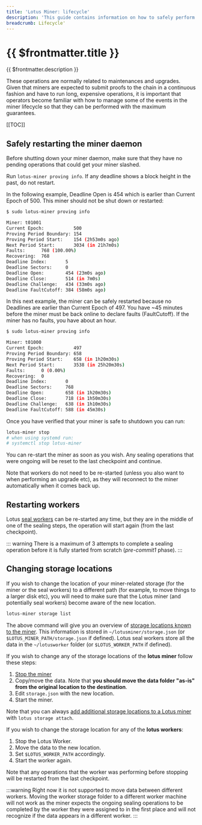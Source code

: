 ```yaml
---
title: 'Lotus Miner: lifecycle'
description: 'This guide contains information on how to safely perform some maintenance operations with Lotus miners.'
breadcrumb: Lifecycle'
---
```


# {{ $frontmatter.title }}

{{ $frontmatter.description }}

These operations are normally related to maintenances and upgrades. Given that miners are expected to submit proofs to the chain in a continuous fashion and have to run long, expensive operations, it is important that operators become familiar with how to manage some of the events in the miner lifecycle so that they can be performed with the maximum guarantees.

[[TOC]]

## Safely restarting the miner daemon

Before shutting down your miner daemon, make sure that they have no pending operations that could get your miner slashed.

Run `lotus-miner proving info`. If any deadline shows a block height in the past, do not restart.

In the following example, Deadline Open is 454 which is earlier than Current Epoch of 500. This miner should not be shut down or restarted:

```bash
$ sudo lotus-miner proving info

Miner: t01001
Current Epoch:           500
Proving Period Boundary: 154
Proving Period Start:    154 (2h53m0s ago)
Next Period Start:       3034 (in 21h7m0s)
Faults:      768 (100.00%)
Recovering:  768
Deadline Index:       5
Deadline Sectors:     0
Deadline Open:        454 (23m0s ago)
Deadline Close:       514 (in 7m0s)
Deadline Challenge:   434 (33m0s ago)
Deadline FaultCutoff: 384 (58m0s ago)
```

In this next example, the miner can be safely restarted because no Deadlines are earlier than Current Epoch of 497. You have ~45 minutes before the miner must be back online to declare faults (FaultCutoff). If the miner has no faults, you have about an hour.

```bash
$ sudo lotus-miner proving info

Miner: t01000
Current Epoch:           497
Proving Period Boundary: 658
Proving Period Start:    658 (in 1h20m30s)
Next Period Start:       3538 (in 25h20m30s)
Faults:      0 (0.00%)
Recovering:  0
Deadline Index:       0
Deadline Sectors:     768
Deadline Open:        658 (in 1h20m30s)
Deadline Close:       718 (in 1h50m30s)
Deadline Challenge:   638 (in 1h10m30s)
Deadline FaultCutoff: 588 (in 45m30s)
```

Once you have verified that your miner is safe to shutdown you can run:

```sh
lotus-miner stop
# when using systemd run:
# systemctl stop lotus-miner
```

You can re-start the miner as soon as you wish. Any sealing operations that were ongoing will be reset to the last checkpoint and continue.

Note that workers do not need to be re-started (unless you also want to when performing an upgrade etc), as they will reconnect to the miner automatically when it comes back up.

## Restarting workers

Lotus [seal workers](seal-workers.md) can be re-started any time, but they are in the middle of one of the sealing steps, the operation will start again (from the last checkpoint).

::: warning
There is a maximum of 3 attempts to complete a sealing operation before it is fully started from scratch (_pre-commit1_ phase).
:::

## Changing storage locations

If you wish to change the location of your miner-related storage (for the miner or the seal workers) to a different path (for example, to move things to a larger disk etc), you will need to make sure that the Lotus miner (and potentially seal workers) become aware of the new location.

```sh
lotus-miner storage list
```

The above command will give you an overview of [storage locations known to the miner](custom-storage-layout.md). This information is stored in `~/lotusminer/storage.json` (or `$LOTUS_MINER_PATH/storage.json` if defined). Lotus seal workers store all the data in the `~/lotusworker` folder (or `$LOTUS_WORKER_PATH` if defined).

If you wish to change any of the storage locations of the **lotus miner** follow these steps:

1. [Stop the miner](#safely-restarting-the-miner-daemon)
2. Copy/move the data. Note that **you should move the data folder "as-is" from the original location to the destination**.
3. Edit `storage.json` with the new location.
4. Start the miner.

Note that you can always [add additional storage locations to a Lotus miner](custom-storage-layout) with `lotus storage attach`.

If you wish to change the storage location for any of the **lotus workers**:

1. Stop the Lotus Worker.
2. Move the data to the new location.
3. Set `$LOTUS_WORKER_PATH` accordingly.
4. Start the worker again.

Note that any operations that the worker was performing before stopping will be restarted from the last checkpoint.

:::warning
Right now it is not supported to move data between different workers. Moving the worker storage folder to a different worker machine will not work as the miner expects the ongoing sealing operations to be completed by the worker they were assigned to in the first place and will not recognize if the data appears in a different worker.
:::
